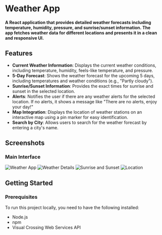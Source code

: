 # Weather App

#### A React application that provides detailed weather forecasts including temperature, humidity, pressure, and sunrise/sunset information. The app fetches weather data for different locations and presents it in a clean and responsive UI.

## Features

- **Current Weather Information**: Displays the current weather conditions, including temperature, humidity, feels-like temperature, and pressure.
- **5-Day Forecast**: Shows the weather forecast for the upcoming 5 days, including temperatures and weather conditions (e.g., "Partly cloudy").
- **Sunrise/Sunset Information**: Provides the exact times for sunrise and sunset in the selected location.
- **Alerts**: Notifies the user if there are any weather alerts for the selected location. If no alerts, it shows a message like "There are no alerts, enjoy your day!"
- **Map Integration**: Displays the location of weather stations on an interactive map using a pin marker for easy identification.
- **Search by City**: Allows users to search for the weather forecast by entering a city's name.

## Screenshots

### Main Interface
![Weather App](/my-app/images/heading.png)
![Weather Details](/my-app/images/weatherdetails.png.png)
![Sunrise and Sunset](/my-app/images/sun.png.png)
![Location](/my-app/images/map.png.png)


## Getting Started

### Prerequisites

To run this project locally, you need to have the following installed:

- Node.js
- npm
- Visual Crossing Web Services API 


